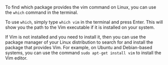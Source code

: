 To find which package provides the vim command on Linux, you can use the `which` command in the terminal. 

To use `which`, simply type `which vim` in the terminal and press Enter. This will show you the path to the Vim executable if it is installed on your system. 

If Vim is not installed and you need to install it, then you can use the package manager of your Linux distribution to search for and install the package that provides Vim. For example, on Ubuntu and Debian-based systems, you can use the command `sudo apt-get install vim` to install the Vim editor.
